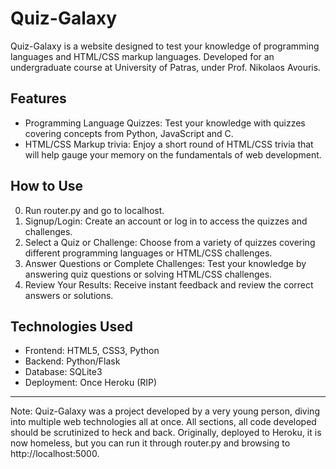 # Quiz-Galaxy

Quiz-Galaxy is a website designed to test your knowledge of programming languages and HTML/CSS markup languages. Developed for an undergraduate course at University of Patras, under Prof. Nikolaos Avouris.
## Features

- Programming Language Quizzes: Test your knowledge with quizzes covering concepts from Python, JavaScript and C.
- HTML/CSS Markup trivia: Enjoy a short round of HTML/CSS trivia that will help gauge your memory on the fundamentals of web development.

## How to Use
0. Run router.py and go to localhost.
1. Signup/Login: Create an account or log in to access the quizzes and challenges.
2. Select a Quiz or Challenge: Choose from a variety of quizzes covering different programming languages or HTML/CSS challenges.
3. Answer Questions or Complete Challenges: Test your knowledge by answering quiz questions or solving HTML/CSS challenges.
4. Review Your Results: Receive instant feedback and review the correct answers or solutions.

## Technologies Used

- Frontend: HTML5, CSS3, Python
- Backend: Python/Flask
- Database: SQLite3
- Deployment: Once Heroku (RIP)

---

Note: Quiz-Galaxy was a project developed by a very young person, diving into multiple web technologies all at once. All sections, all code developed should be scrutinized to heck and back. Originally, deployed to Heroku, it is now homeless, but you can run it through router.py and browsing to http://localhost:5000.
